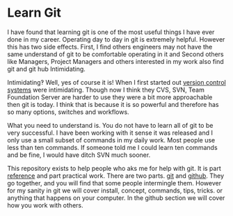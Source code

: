 # Learn Git

I have found that learning git is one of the most useful things I have ever done in my career.  Operating day to day in git is extremely helpful.  However this has two side effects.  First, I find others engineers may not have the same understand of git to be comfortable operating in it and Second others like Managers, Project Managers and others interested in my work also find git and git hub Intimidating.

Intimidating‽ Well, yes of course it is!  When I first started out [version control systems](https://en.wikipedia.org/wiki/Version_control) were intimidating.  Though now I think they CVS, SVN, Team Foundation Server are harder to use they were a bit more approachable then git is today. I think that is because it is so powerful and therefore has so many options, switches and workflows.

What you need to understand is. You do not have to learn all of git to be very successful. I have been working with it sense it was released and I only use a small subset of commands in my daily work.  Most people use less than ten commands.  If someone told me I could learn ten commands and be fine, I would have ditch SVN much sooner.

This repository exists to help people who aks me for help with git.  It is part [reference](./git/README.md#reference) and part practical work.  There are two parts. [git](./git/) and [github](./github/).  They go together, and you will find that some people intermingle them.  However for my sanity in git we will cover install, concept, commands, tips, tricks. or anything that happens on your computer.  In the github section we will cover how you work with others.
